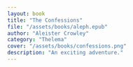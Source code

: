 ```yaml
---
layout: book
title: "The Confessions"
file: "/assets/books/aleph.epub"
author: "Aleister Crowley"
category: "Thelema"
cover: "/assets/books/confessions.png"
description: "An exciting adventure."
---
```

